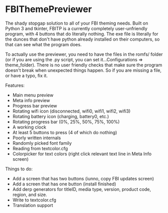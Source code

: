 # FBIThemePreviewer
The shady stopgap solution to all of your FBI theming needs.
Built on Python 3 and tkinter, FBITP is a currently completely user-unfriendly program, 
with 4 buttons that do literally nothing. The exe file is literally for the dunces that
don't have python already installed on their computers, so that can see what the program
does.

To actually use the previewer, you need to have the files in the romfs/ folder (or if you
are using the .py script, you can set it...Configurations => theme_folder). There is no 
user friendly checks that make sure the program doesn't break when unexpected things happen.
So if you are missing a file, or have a typo, fix it.

Features:
- Main menu preview
- Meta info preview
- Progress bar preview
- Rotating wifi icon (disconnected, wifi0, wifi1, wifi2, wifi3)
- Rotating battery icon (charging, battery0, etc.)
- Rotating progress bar (0%, 25%, 50%, 75%, 100%)
- A working clock
- At least 5 buttons to press (4 of which do nothing)
- Poorly written internals
- Randomly picked font family
- Reading from textcolor.cfg
- Colorpicker for text colors (right click relevant text line in Meta Info screen)

Things to do:
- Add a screen that has two buttons (iunno, copy FBI updates screen)
- Add a screen that has one button (install finished)
- Add derp generators for titleID, media type, version, product code, region, and size.
- Write to textcolor.cfg
- Translation support